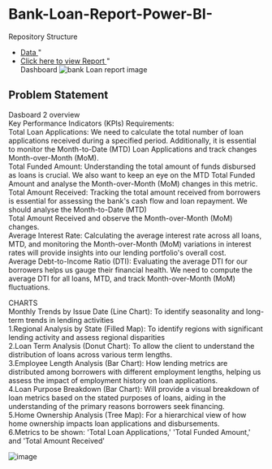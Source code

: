 # Bank-Loan-Report-Power-BI-
Repository Structure
- <a href= "https://github.com/surajkambli/Bank-Loan-Report-Power-bi-/blob/main/financial_loan.csv" > Data </a>" <br />
- <a href= "https://app.powerbi.com/groups/me/reports/beec656b-0907-41a7-913e-e65f2a2e72fe/ae950f3706f2829b0861?experience=power-bi" > Click here to view Report </a>" <br />
Dashboard ![bank Loan report image](https://github.com/user-attachments/assets/8f37568f-3832-415f-b6fa-476c8efb9b57) <br />

## Problem Statement <br />

Dasboard 2 overview <br />
Key Performance Indicators (KPIs) Requirements: <br />
Total Loan Applications: We need to calculate the total number of loan applications received during a specified period. Additionally, it is essential to monitor the Month-to-Date (MTD) Loan Applications and track changes Month-over-Month (MoM).<br />
Total Funded Amount: Understanding the total amount of funds disbursed as loans is crucial. We also want to keep an eye on the MTD Total Funded Amount and analyse the Month-over-Month (MoM) changes in this metric.<br />
Total Amount Received: Tracking the total amount received from borrowers is essential for assessing the bank's cash flow and loan repayment. We should analyse the Month-to-Date (MTD) <br />
Total Amount Received and observe the Month-over-Month (MoM) changes.<br />
Average Interest Rate: Calculating the average interest rate across all loans, MTD, and monitoring the Month-over-Month (MoM) variations in interest rates will provide insights into our lending portfolio's overall cost.<br />
Average Debt-to-Income Ratio (DTI): Evaluating the average DTI for our borrowers helps us gauge their financial health. We need to compute the average DTI for all loans, MTD, and track Month-over-Month (MoM) fluctuations.<br />


CHARTS <br />
Monthly Trends by Issue Date (Line Chart):  To identify seasonality and long-term trends in lending activities <br />
1.Regional Analysis by State (Filled Map): To identify regions with significant lending activity and assess regional disparities <br />
2.Loan Term Analysis (Donut Chart): To allow the client to understand the distribution of loans across various term lengths. <br />
3.Employee Length Analysis (Bar Chart): How lending metrics are distributed among borrowers with different employment lengths, helping us assess the impact of employment history on loan applications. <br />
4.Loan Purpose Breakdown (Bar Chart): Will provide a visual breakdown of loan metrics based on the stated purposes of loans, aiding in the understanding of the primary reasons borrowers seek financing. <br />
5.Home Ownership Analysis (Tree Map): For a hierarchical view of how home ownership impacts loan applications and disbursements. <br />
6.Metrics to be shown: 'Total Loan Applications,' 'Total Funded Amount,' and 'Total Amount Received' <br />

![image](https://github.com/user-attachments/assets/35303a00-c45e-4985-97c8-ff40a0277e81)






